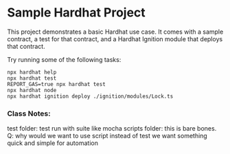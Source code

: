# Sample Hardhat Project

This project demonstrates a basic Hardhat use case. It comes with a sample contract, a test for that contract, and a Hardhat Ignition module that deploys that contract.

Try running some of the following tasks:

```shell
npx hardhat help
npx hardhat test
REPORT_GAS=true npx hardhat test
npx hardhat node
npx hardhat ignition deploy ./ignition/modules/Lock.ts
```

### Class Notes:

test folder: test run with suite like mocha
scripts folder: this is bare bones.
Q: why would we want to use script instead of test
we want something quick and simple for automation
